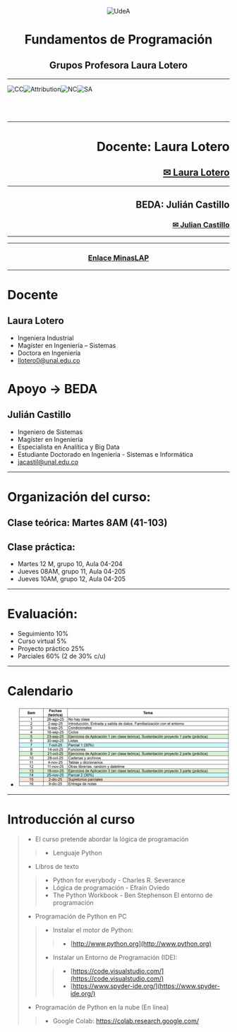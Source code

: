 <div align="center">
<p><img alt="UdeA" height="150px" src="https://minas.medellin.unal.edu.co/proyectos/one-health-consortium/images/unal.png" align="center" hspace="10px" vspace="0px"></p>
</div>
<div> </div>


<p>
<h6 align="center"> <b> </b> </h6>
<h1 align="center"> <b> Fundamentos de Programación </b> </h1>
<h2 align="center"> <b> Grupos Profesora Laura Lotero </b> </h2>
<hr size=10 noshade color="gray">
</p>
<p>
<img alt="CC" height="70px" src="https://creativecommons.org/images/deed/cc_blue_x2.png" align="left" hspace="0px" vspace="0px">
<img alt="Attribution" height="70px" src="https://creativecommons.org/images/deed/attribution_icon_blue_x2.png" align="left" hspace="0px" vspace="0px">
<img alt="NC" height="70px" src="https://creativecommons.org/images/deed/nc_blue_x2.png" align="left" hspace="0px" vspace="0px">
<img alt="SA" height="70px" src="https://creativecommons.org/images/deed/sa_blue_x2.png" align="left" hspace="0px" vspace="0px">
<br></br><br></br>
</p>

<hr size=1 noshade color="black">
<div align="right">
<h1> <strong>Docente: Laura Lotero </strong></h1>
<h2><a href="mailto:llotero0@unal.edu.co">✉ Laura Lotero</a></h2>

<hr size=1 noshade color="black">

<h2> <strong>BEDA: Julián Castillo </strong></h2>
<h3><a href="mailto:jacastil@unal.edu.co">✉ Julian Castillo</a></h3>
<hr size=1 noshade color="black">

<hr size=10 noshade color="purple">
</div>


<div align="center">
<h3><a href="https://minaslap.net/course/view.php?id=320">Enlace MinasLAP</a></h3>
</div>

<hr size=10 noshade color="purple">

# Docente
## Laura Lotero
*  Ingeniera Industrial
*  Magíster en Ingeniería – Sistemas
*  Doctora en Ingeniería
*  llotero0@unal.edu.co

# Apoyo -> BEDA
## Julián Castillo
*  Ingeniero de Sistemas
*  Magíster en Ingeniería
*  Especialista en Analítica y Big Data
*  Estudiante Doctorado en Ingeniería - Sistemas e Informática
*  jacastil@unal.edu.co

<hr size=5 noshade color="gray">

# Organización del curso:
## Clase teórica: Martes 8AM (41-103)
## Clase práctica:
*  Martes 12 M, grupo 10, Aula 04-204
*  Jueves 08AM, grupo 11, Aula 04-205
*  Jueves 10AM, grupo 12, Aula 04-205

<hr size=5 noshade color="gray">

# Evaluación:
*  Seguimiento 10%
*  Curso virtual 5%
*  Proyecto práctico 25%
*  Parciales 60% (2 de 30% c/u)

<hr size=5 noshade color="gray">

# Calendario
* ![](https://raw.githubusercontent.com/JulianCastillo-Unal/FundamentosProgramacion/refs/heads/main/Calendario.png)

<hr size=5 noshade color="gray">

# Introducción al curso
>*  El curso pretende abordar la lógica de programación
>>*  Lenguaje Python
>*  Libros de texto
>>*  Python for everybody - Charles R. Severance
>>*  Lógica de programación - Efraín Oviedo
>>*  The Python Workbook - Ben Stephenson
>El entorno de programación
>*  Programación de Python en PC
>>*  Instalar el motor de Python:
>>>*  [http://www.python.org](http://www.python.org)
>>*  Instalar un Entorno de Programación (IDE):
>>>*  [https://code.visualstudio.com/](https://code.visualstudio.com/)
>>>*  [https://www.spyder-ide.org/](https://www.spyder-ide.org/)
>*  Programación de Python en la nube (En línea)
>>*  Google Colab: https://colab.research.google.com/




